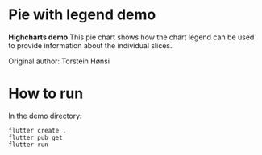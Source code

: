 # Pie with legend demo

**Highcharts demo**
This pie chart shows how the chart legend can be used to provide
        information about the individual slices.

Original author: Torstein Hønsi

# How to run

In the demo directory:

```
flutter create .
flutter pub get
flutter run
```

